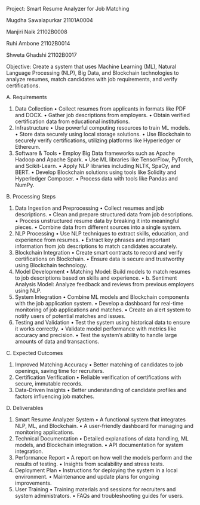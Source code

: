 Project: Smart Resume Analyzer for Job Matching

Mugdha Sawalapurkar 21101A0004

Manjiri Naik 21102B0008

Ruhi Ambone 21102B0014

Shweta Ghadshi 21102B0017


Objective: Create a system that uses Machine Learning (ML), Natural
Language Processing (NLP), Big Data, and Blockchain technologies to analyze
resumes, match candidates with job requirements, and verify certifications.

A. Requirements
1. Data Collection
• Collect resumes from applicants in formats like PDF and DOCX.
• Gather job descriptions from employers.
• Obtain verified certification data from educational institutions.
2. Infrastructure
• Use powerful computing resources to train ML models.
• Store data securely using local storage solutions.
• Use Blockchain to securely verify certifications, utilizing platforms like
Hyperledger or Ethereum.
3. Software & Tools
• Employ Big Data frameworks such as Apache Hadoop and Apache Spark.
• Use ML libraries like TensorFlow, PyTorch, and Scikit-Learn.
• Apply NLP libraries including NLTK, SpaCy, and BERT.
• Develop Blockchain solutions using tools like Solidity and Hyperledger
Composer.
• Process data with tools like Pandas and NumPy.

B. Processing Steps
1. Data Ingestion and Preprocessing
• Collect resumes and job descriptions.
• Clean and prepare structured data from job descriptions.
• Process unstructured resume data by breaking it into meaningful pieces.
• Combine data from different sources into a single system.
2. NLP Processing
• Use NLP techniques to extract skills, education, and experience from
resumes.
• Extract key phrases and important information from job descriptions to
match candidates accurately.
3. Blockchain Integration
• Create smart contracts to record and verify certifications on Blockchain.
• Ensure data is secure and trustworthy using Blockchain technology.
4. Model Development
• Matching Model: Build models to match resumes to job descriptions
based on skills and experience.
• b. Sentiment Analysis Model: Analyze feedback and reviews from
previous employers using NLP.
5. System Integration
• Combine ML models and Blockchain components with the job application
system.
• Develop a dashboard for real-time monitoring of job applications and
matches.
• Create an alert system to notify users of potential matches and issues.
6. Testing and Validation
• Test the system using historical data to ensure it works correctly.
• Validate model performance with metrics like accuracy and precision.
• Test the system’s ability to handle large amounts of data and transactions.

C. Expected Outcomes
1. Improved Matching Accuracy
• Better matching of candidates to job openings, saving time for recruiters.
2. Certification Verification
• Reliable verification of certifications with secure, immutable records.
3. Data-Driven Insights
• Better understanding of candidate profiles and factors influencing job matches.

D. Deliverables
1. Smart Resume Analyzer System
• A functional system that integrates NLP, ML, and Blockchain.
• A user-friendly dashboard for managing and monitoring applications.
2. Technical Documentation
• Detailed explanations of data handling, ML models, and Blockchain
integration.
• API documentation for system integration.
3. Performance Report
• A report on how well the models perform and the results of testing.
• Insights from scalability and stress tests.
4. Deployment Plan
• Instructions for deploying the system in a local environment.
• Maintenance and update plans for ongoing improvements.
5. User Training
• Training materials and sessions for recruiters and system administrators.
• FAQs and troubleshooting guides for users.
